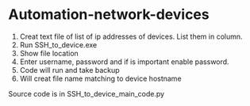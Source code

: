 # Automation-network-devices

1. Creat text file of list of ip addresses of devices. List them in column.
2. Run SSH_to_device.exe
3. Show file location 
4. Enter username, password and if is important enable password.
5. Code will run and take backup
6. Will creat file name matching to device hostname

Source code is in SSH_to_device_main_code.py
